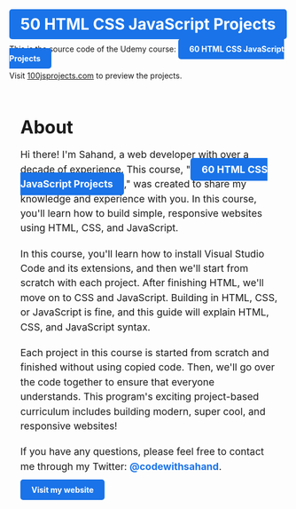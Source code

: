 # <a href="https://sahandghavidel.com" style="background-color: #1a73e8; color: white; font-weight: bold; padding: 10px 20px; border-radius: 5px; text-decoration: none;">50 HTML CSS JavaScript Projects</a>

This is the source code of the Udemy course: <a href="https://sahandghavidel.com" style="background-color: #1a73e8; color: white; font-weight: bold; padding: 10px 20px; border-radius: 5px; text-decoration: none;">60 HTML CSS JavaScript Projects</a>
<div>
  Visit <a href="https://100jsprojects.com">100jsprojects.com</a> to preview the projects.

  </div>
<div style="max-width: 600px; margin: 0 auto; padding: 20px;">
  <h1 style="font-size: 2rem; font-weight: bold; margin-bottom: 10px;">About</h1>
  <p style="font-size: 1.1rem; line-height: 1.5; margin-bottom: 20px;">Hi there! I'm Sahand, a web developer with over a decade of experience. This course, "<a href="https://sahandghavidel.com" style="background-color: #1a73e8; color: white; font-weight: bold; padding: 10px 20px; border-radius: 5px; text-decoration: none;">60 HTML CSS JavaScript Projects</a>," was created to share my knowledge and experience with you. In this course, you'll learn how to build simple, responsive websites using HTML, CSS, and JavaScript.</p>
  <p style="font-size: 1.1rem; line-height: 1.5; margin-bottom: 20px;">In this course, you'll learn how to install Visual Studio Code and its extensions, and then we'll start from scratch with each project. After finishing HTML, we'll move on to CSS and JavaScript. Building in HTML, CSS, or JavaScript is fine, and this guide will explain HTML, CSS, and JavaScript syntax.</p>
  <p style="font-size: 1.1rem; line-height: 1.5; margin-bottom: 20px;">Each project in this course is started from scratch and finished without using copied code. Then, we'll go over the code together to ensure that everyone understands. This program's exciting project-based curriculum includes building modern, super cool, and responsive websites!</p>
  <p style="font-size: 1.1rem; line-height: 1.5; margin-bottom: 20px;">If you have any questions, please feel free to contact me through my Twitter: <a href="https://twitter.com/codewithsahand" style="color: #1a73e8; text-decoration: none; font-weight: bold;" target="_blank">@codewithsahand</a>.</p>
  <a href="https://sahandghavidel.com" style="background-color: #1a73e8; color: white; font-weight: bold; padding: 10px 20px; border-radius: 5px; text-decoration: none;">Visit my website</a>
</div>
